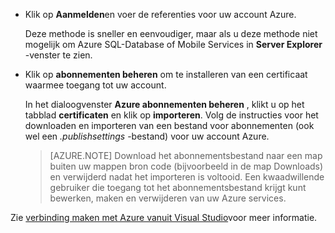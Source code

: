 
   * Klik op **Aanmelden**en voer de referenties voor uw account Azure.

     Deze methode is sneller en eenvoudiger, maar als u deze methode niet mogelijk om Azure SQL-Database of Mobile Services in **Server Explorer** -venster te zien.

   * Klik op **abonnementen beheren** om te installeren van een certificaat waarmee toegang tot uw account.

     In het dialoogvenster **Azure abonnementen beheren** , klikt u op het tabblad **certificaten** en klik op **importeren**. Volg de instructies voor het downloaden en importeren van een bestand voor abonnementen (ook wel een *.publishsettings* -bestand) voor uw account Azure.

     
     > [AZURE.NOTE] Download het abonnementsbestand naar een map buiten uw mappen bron code (bijvoorbeeld in de map Downloads) en verwijderd nadat het importeren is voltooid. Een kwaadwillende gebruiker die toegang tot het abonnementsbestand krijgt kunt bewerken, maken en verwijderen van uw Azure services.

   Zie [verbinding maken met Azure vanuit Visual Studio](http://go.microsoft.com/fwlink/?LinkId=324796)voor meer informatie.
